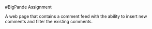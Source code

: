 #BigPande Assignment

A web page that contains a comment feed with the ability to insert new comments and filter the existing comments.


